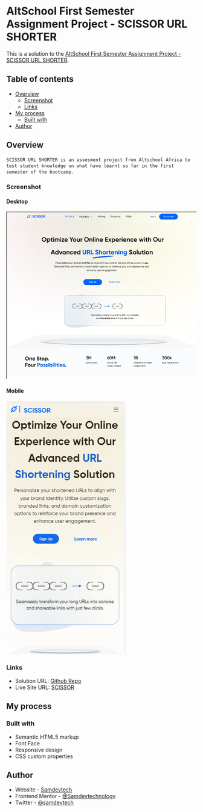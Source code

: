 # AltSchool First Semester Assignment Project - SCISSOR URL SHORTER

This is a solution to the [AltSchool First Semester Assignment Project - SCISSOR URL SHORTER](https://main--lighthearted-kleicha-e47dc0.netlify.app/).

## Table of contents

- [Overview](#overview)
  - [Screenshot](#screenshot)
  - [Links](#links)
- [My process](#my-process)
  - [Built with](#built-with)
- [Author](#author)

## Overview

    SCISSOR URL SHORTER is an assesment project from Altschool Africa to test student knowledge on what have learnt so far in the first semester of the bootcamp.

### Screenshot

#### Desktop

![](./Public/image/screenshot.png)

#### Mobile

![](./Public/image/Screenshot-mobile.png)

### Links

- Solution URL: [Github Repo](https://github.com/Samdevtechnology/Scissor)
- Live Site URL: [SCISSOR](https://main--lighthearted-kleicha-e47dc0.netlify.app/)

## My process

### Built with

- Semantic HTML5 markup
- Font Face
- Responsive design
- CSS custom properties

## Author

- Website - [Samdevtech](https://www.samdevtech.com)
- Frontend Mentor - [@Samdevtechnology](https://www.frontendmentor.io/profile/Samdevtechnology)
- Twitter - [@samdevtech](https://www.twitter.com/samdevtech)
